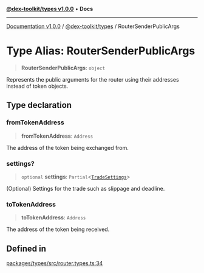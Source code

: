 [**@dex-toolkit/types v1.0.0**](../README.md) • **Docs**

***

[Documentation v1.0.0](../../../packages.md) / [@dex-toolkit/types](../README.md) / RouterSenderPublicArgs

# Type Alias: RouterSenderPublicArgs

> **RouterSenderPublicArgs**: `object`

Represents the public arguments for the router using their addresses instead of token objects.

## Type declaration

### fromTokenAddress

> **fromTokenAddress**: `Address`

The address of the token being exchanged from.

### settings?

> `optional` **settings**: `Partial`\<[`TradeSettings`](TradeSettings.md)\>

(Optional) Settings for the trade such as slippage and deadline.

### toTokenAddress

> **toTokenAddress**: `Address`

The address of the token being received.

## Defined in

[packages/types/src/router.types.ts:34](https://github.com/niZmosis/dex-toolkit/blob/3d8b41b44787b30fbea5de3ab4737662ffb61bc8/packages/types/src/router.types.ts#L34)
